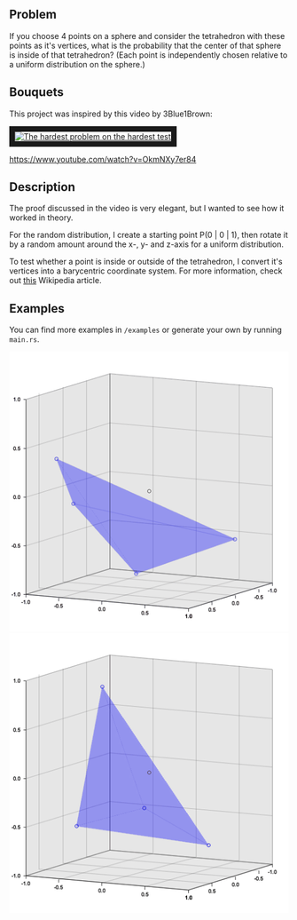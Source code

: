 ## Problem

If you choose 4 points on a sphere and consider the tetrahedron with these points as it's vertices,
what is the probability that the center of that sphere is inside of that tetrahedron?
(Each point is independently chosen relative to a uniform distribution on the sphere.)

## Bouquets
This project was inspired by this video by 3Blue1Brown:

<a href="http://www.youtube.com/watch?feature=player_embedded&v=OkmNXy7er84
" target="_blank"><img src="http://img.youtube.com/vi/OkmNXy7er84/0.jpg" 
alt="The hardest problem on the hardest test" width="480" height="360" border="10" /></a>

https://www.youtube.com/watch?v=OkmNXy7er84

## Description

The proof discussed in the video is very elegant, but I wanted to see how it worked in theory.

For the random distribution, I create a starting point P(0 | 0 | 1), then rotate it by a random amount around the x-, y- and z-axis for a uniform distribution.

To test whether a point is inside or outside of the tetrahedron, I convert it's vertices into a barycentric coordinate system.
For more information, check out [this](https://en.wikipedia.org/wiki/Barycentric_coordinate_system) Wikipedia article.

## Examples
You can find more examples in `/examples` or generate your own by running `main.rs`.

![alt text](https://github.com/eliavaux/putnam-1992/blob/main/examples/example-1.gif)
![alt text](https://github.com/eliavaux/putnam-1992/blob/main/examples/example-2.gif)
